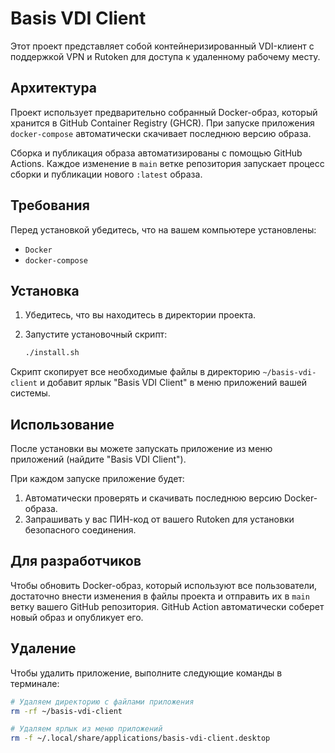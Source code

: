 # Basis VDI Client

Этот проект представляет собой контейнеризированный VDI-клиент с поддержкой VPN и Rutoken для доступа к удаленному рабочему месту.

## Архитектура

Проект использует предварительно собранный Docker-образ, который хранится в GitHub Container Registry (GHCR). При запуске приложения `docker-compose` автоматически скачивает последнюю версию образа.

Сборка и публикация образа автоматизированы с помощью GitHub Actions. Каждое изменение в `main` ветке репозитория запускает процесс сборки и публикации нового `:latest` образа.

## Требования

Перед установкой убедитесь, что на вашем компьютере установлены:

- `Docker`
- `docker-compose`

## Установка

1.  Убедитесь, что вы находитесь в директории проекта.
2.  Запустите установочный скрипт:

    ```bash
    ./install.sh
    ```

Скрипт скопирует все необходимые файлы в директорию `~/basis-vdi-client` и добавит ярлык "Basis VDI Client" в меню приложений вашей системы.

## Использование

После установки вы можете запускать приложение из меню приложений (найдите "Basis VDI Client").

При каждом запуске приложение будет:
1.  Автоматически проверять и скачивать последнюю версию Docker-образа.
2.  Запрашивать у вас ПИН-код от вашего Rutoken для установки безопасного соединения.

## Для разработчиков

Чтобы обновить Docker-образ, который используют все пользователи, достаточно внести изменения в файлы проекта и отправить их в `main` ветку вашего GitHub репозитория. GitHub Action автоматически соберет новый образ и опубликует его.

## Удаление

Чтобы удалить приложение, выполните следующие команды в терминале:

```bash
# Удаляем директорию с файлами приложения
rm -rf ~/basis-vdi-client

# Удаляем ярлык из меню приложений
rm -f ~/.local/share/applications/basis-vdi-client.desktop
```
